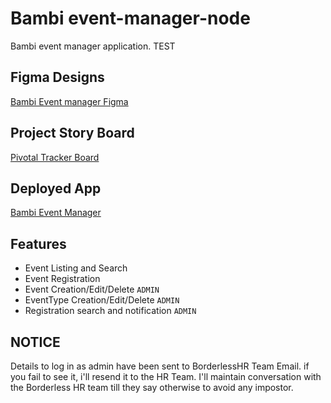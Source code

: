 # Bambi event-manager-node

Bambi event manager application. TEST

## Figma Designs

[Bambi Event manager Figma](https://www.figma.com/file/X5XqgYVFQ2q5S5Xvpsqfqt/Event-manager?node-id=0%3A1)

## Project Story Board

[Pivotal Tracker Board](https://www.pivotaltracker.com/n/projects/2486987)

## Deployed App

[Bambi Event Manager](https://event-manager-node.herokuapp.com/)

## Features

- Event Listing and Search
- Event Registration
- Event Creation/Edit/Delete `ADMIN`
- EventType Creation/Edit/Delete `ADMIN`
- Registration search and notification `ADMIN`

## NOTICE

Details to log in as admin have been sent to BorderlessHR Team Email.
if you fail to see it, i'll resend it to the HR Team. I'll maintain conversation with the Borderless HR team till they say otherwise to avoid any impostor.
